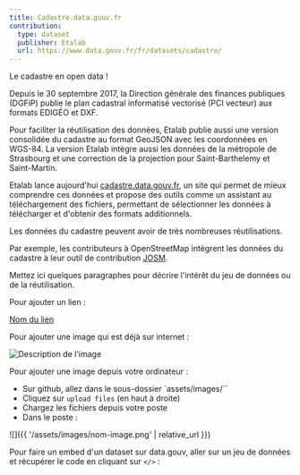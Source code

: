 ```yaml
---
title: Cadastre.data.gouv.fr
contribution:
  type: dataset
  publisher: Etalab
  url: https://www.data.gouv.fr/fr/datasets/cadastre/
---
```


Le cadastre en open data !

<!--more-->

Depuis le 30 septembre 2017, la Direction générale des finances publiques (DGFiP) publie le plan cadastral informatisé vectorisé (PCI vecteur) aux formats EDIGÉO et DXF.

Pour faciliter la réutilisation des données, Etalab publie aussi une version consolidée du cadastre au format GeoJSON avec les coordonnées en WGS-84. La version Etalab intègre aussi les données de la métropole de Strasbourg et une correction de la projection pour Saint-Barthelemy et Saint-Martin.

Etalab lance aujourd'hui [cadastre.data.gouv.fr](https://cadastre.data.gouv.fr/), un site qui permet de mieux comprendre ces données et propose des outils comme un assistant au téléchargement des fichiers, permettant de sélectionner les données à télécharger et d'obtenir des formats additionnels.

Les données du cadastre peuvent avoir de très nombreuses réutilisations.

Par exemple, les contributeurs à OpenStreetMap intègrent les données du cadastre à leur outil de contribution [JOSM](https://josm.openstreetmap.de/).

Mettez ici quelques paragraphes pour décrire l'intérêt du jeu de données ou de la réutilisation.

Pour ajouter un lien :

[Nom du lien](url)

Pour ajouter une image qui est déjà sur internet :

![Description de l'image](url)

Pour ajouter une image depuis votre ordinateur :

* Sur github, allez dans le sous-dossier `assets/images/``
* Cliquez sur `upload files` (en haut à droite)
* Chargez les fichiers depuis votre poste
* Dans le poste :

![]({{ '/assets/images/nom-image.png' | relative_url }})

Pour faire un embed d'un dataset sur data.gouv, aller sur un jeu de données et récupérer le code en cliquant sur `</>` :

<div data-udata-dataset-id="5979b06088ee380e9896013c"></div>
